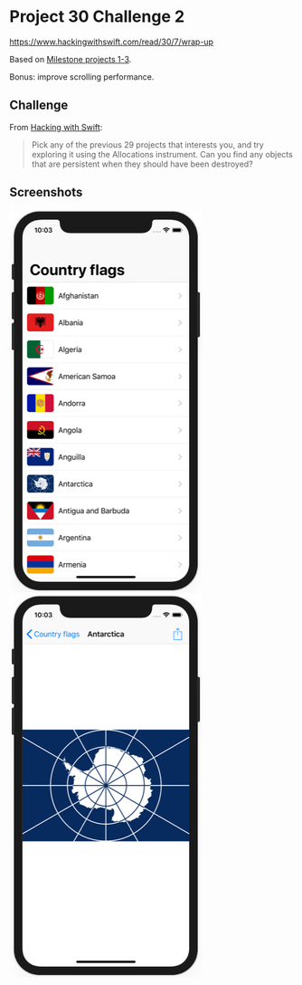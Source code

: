 # Project 30 Challenge 2

https://www.hackingwithswift.com/read/30/7/wrap-up

Based on [Milestone projects 1-3](../04-Milestone-Projects1-3).

Bonus: improve scrolling performance.

## Challenge

From [Hacking with Swift](https://www.hackingwithswift.com/read/30/7/wrap-up):
>Pick any of the previous 29 projects that interests you, and try exploring it using the Allocations instrument. Can you find any objects that are persistent when they should have been destroyed?

## Screenshots

![screenshot1](screenshots/screen01.png)
![screenshot2](screenshots/screen02.png)
